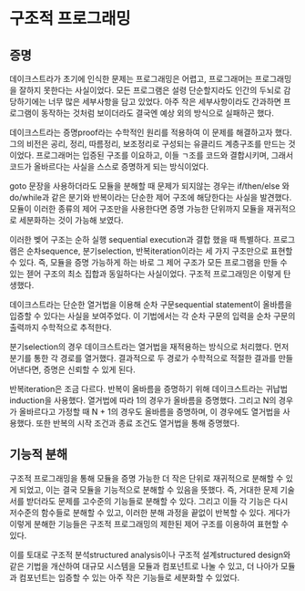 # 구조적 프로그래밍

## 증명

데이크스트라가 초기에 인식한 문제는 프로그래밍은 어렵고, 프로그래머는 프로그래밍을 잘하지 못한다는 사실이었다. 모든 프로그램은 설령 단순할지라도 인간의 두뇌로 감당하기에는 너무 많은 세부사항을 담고 있었다. 아주 작은 세부사항이라도 간과하면 프로그램이 동작하는 것처럼 보이더라도 결국엔 예상 외의 방식으로 실패하곤 했다.

데이크스트라는 증명proof라는 수학적인 원리를 적용하여 이 문제를 해결하고자 했다. 그의 비전은 공리, 정리, 따름정리, 보조정리로 구성되는 유클리드 계층구조를 만드는 것이었다. 프로그래머는 입증된 구조를 이요하고, 이들 ㄱ조를 코드와 결합시키며, 그래서 코드가 올바르다는 사실을 스스로 증명하게 되는 방식이었다.

goto 문장을 사용하더라도 모듈을 분해할 때 문제가 되지않는 경우는 if/then/else 와 do/while과 같은 분기와 반복이라는 단순한 제어 구조에 해당한다는 사실을 발견했다. 모듈이 이러한 종류의 제어 구조만을 사용한다면 증명 가능한 단위까지 모듈을 재귀적으로 세분화하는 것이 가능해 보였다.

이러한 벶어 구조는 순하 실행 sequential execution과 결합 했을 때 특별하다. 프로그램은 순차sequence, 분기selection, 반복iteration이라는 세 가지 구조만으로 표현할 수 있다. 즉, 모듈을 증명 가능하게 하는 바로 그 제어 구조가 모든 프로그램을 만들 수 있는 젣어 구조의 최소 집합과 동일하다는 사실이었다. 구조적 프로그래밍은 이렇게 탄생했다.

데이크스트라는 단순한 열거법을 이용해 순차 구문sequential statement이 올바름을 입증할 수 있다는 사실을 보여주었다. 이 기법에서는 각 순차 구문의 입력을 순차 구문의 출력까지 수학적으로 추적한다.

분기selection의 경우 데이크스트라는 열거법을 재적용하는 방식으로 처리했다. 먼저 분기를 통한 각 경로를 열거했다. 결과적으로 두 경로가 수학적으로 적절한 결과를 만들어낸다면, 증명은 신뢰할 수 있게 된다.

반복iteration은 조금 다르다. 반복이 올바름을 증명하기 위해 데이크스트라는 귀납법induction을 사용했다. 열거법에 따라 1의 경우가 올바름을 증명했다. 그리고 N의 경우가 올바르다고 가정할 때 N + 1의 경우도 올바름을 증명하며, 이 경우에도 열거법을 사용했다. 또한 반복의 시작 조건과 종료 조건도 열거법을 통해 증명했다.

## 기능적 분해

구조적 프로그래밍을 통해 모듈을 증명 가능한 더 작은 단위로 재귀적으로 분해할 수 있게 되었고, 이는 결국 모듈을 기능적으로 분해할 수 있음을 뜻했다. 즉, 거대한 문제 기술서를 받더라도 문제를 고수준의 기능들로 분해할 수 있다. 그리고 이들 각 기능은 다시 저수준의 함수들로 분해할 수 있고, 이러한 분해 과정을 끝없이 반복할 수 있다. 게다가 이렇게 분해한 기능들은 구조적 프로그래밍의 제한된 제어 구조를 이용하여 표현할 수 있다.

이를 토대로 구조적 분석structured analysis이나 구조적 설계structured design와 같은 기법을 개산하여 대규모 시스템을 모듈과 컴포넌트로 나눌 수 있고, 더 나아가 모듈과 컴포넌트는 입증할 수 있는 아주 작은 기능들로 세분화할 수 있었다.
